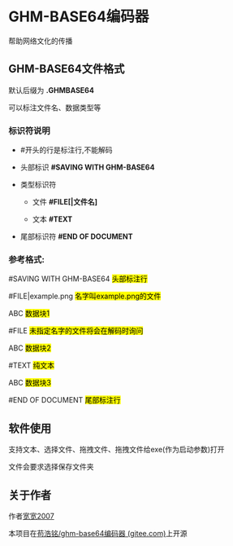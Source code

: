 # GHM-BASE64编码器

帮助网络文化的传播

## GHM-BASE64文件格式

默认后缀为 **.GHMBASE64**

可以标注文件名、数据类型等

### 标识符说明

+ #开头的行是标注行,不能解码

+ 头部标识 **#SAVING WITH GHM-BASE64**

+ 类型标识符
  
     + 文件 **#FILE[|文件名]**
  
     + 文本 **#TEXT**

+ 尾部标识符 **#END OF DOCUMENT**

### 参考格式:

#SAVING WITH GHM-BASE64 <mark>头部标注行</mark>

#FILE|example.png                  <mark>名字叫example.png的文件</mark>

ABC                                              <mark>数据块1</mark>

#FILE                                            <mark>未指定名字的文件将会在解码时询问</mark>

ABC                                              <mark>数据块2</mark>

#TEXT                                          <mark>纯文本</mark>

ABC                                              <mark>数据块3</mark>

#END OF DOCUMENT              <mark>尾部标注行</mark>

## 软件使用

支持文本、选择文件、拖拽文件、拖拽文件给exe(作为启动参数)打开

文件会要求选择保存文件夹

## 关于作者

作者[宽宽2007](https://kuankuan2007.gitee.io "作者主页")

本项目在[苟浩铭/ghm-base64编码器 (gitee.com)](https://gitee.com/kuankuan2007/ghm-base64-encoder)上开源
